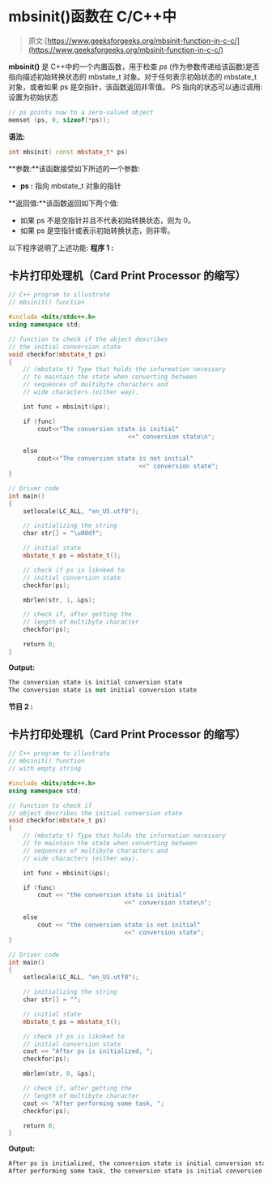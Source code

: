 # mbsinit()函数在 C/C++中

> 原文:[https://www.geeksforgeeks.org/mbsinit-function-in-c-c/](https://www.geeksforgeeks.org/mbsinit-function-in-c-c/)

**mbsinit()** 是 C++中的一个内置函数，用于检查 *ps* (作为参数传递给该函数)是否指向描述初始转换状态的 mbstate_t 对象。对于任何表示初始状态的 mbstate_t 对象，或者如果 ps 是空指针，该函数返回非零值。
PS 指向的状态可以通过调用:
设置为初始状态

```cpp
// ps points now to a zero-valued object
memset (ps, 0, sizeof(*ps));
```

**语法:**

```cpp
int mbsinit( const mbstate_t* ps)
```

**参数:**该函数接受如下所述的一个参数:

*   **ps :** 指向 mbstate_t 对象的指针

**返回值:**该函数返回如下两个值:

*   如果 ps 不是空指针并且不代表初始转换状态，则为 0。
*   如果 ps 是空指针或表示初始转换状态，则非零。

以下程序说明了上述功能:
**程序 1 :**

## 卡片打印处理机（Card Print Processor 的缩写）

```cpp
// C++ program to illustrate
// mbsinit() function

#include <bits/stdc++.h>
using namespace std;

// function to check if the object describes
// the initial conversion state
void checkfor(mbstate_t ps)
{
    // (mbstate_t) Type that holds the information necessary
    // to maintain the state when converting between
    // sequences of multibyte characters and
    // wide characters (either way).

    int func = mbsinit(&ps);

    if (func)
        cout<<"The conversion state is initial"
                                 <<" conversion state\n";

    else
        cout<<"The conversion state is not initial"
                                    <<" conversion state";
}

// Driver code
int main()
{
    setlocale(LC_ALL, "en_US.utf8");

    // initializing the string
    char str[] = "\u00df";

    // initial state
    mbstate_t ps = mbstate_t();

    // check if ps is liknked to
    // initial conversion state
    checkfor(ps);

    mbrlen(str, 1, &ps);

    // check if, after getting the
    // length of multibyte character
    checkfor(ps);

    return 0;
}
```

**Output:** 

```cpp
The conversion state is initial conversion state
The conversion state is not initial conversion state
```

**节目 2 :**

## 卡片打印处理机（Card Print Processor 的缩写）

```cpp
// C++ program to illustrate
// mbsinit() function
// with empty string

#include <bits/stdc++.h>
using namespace std;

// function to check if
// object describes the initial conversion state
void checkfor(mbstate_t ps)
{
    // (mbstate_t) Type that holds the information necessary
    // to maintain the state when converting between
    // sequences of multibyte characters and
    // wide characters (either way).

    int func = mbsinit(&ps);

    if (func)
        cout << "the conversion state is initial"
                                <<" conversion state\n";

    else
        cout << "the conversion state is not initial"
                                <<" conversion state";
}

// Driver code
int main()
{
    setlocale(LC_ALL, "en_US.utf8");

    // initializing the string
    char str[] = "";

    // initial state
    mbstate_t ps = mbstate_t();

    // check if ps is liknked to
    // initial conversion state
    cout << "After ps is initialized, ";
    checkfor(ps);

    mbrlen(str, 0, &ps);

    // check if, after getting the
    // length of multibyte character
    cout << "After performing some task, ";
    checkfor(ps);

    return 0;
}
```

**Output:** 

```cpp
After ps is initialized, the conversion state is initial conversion state
After performing some task, the conversion state is initial conversion state
```